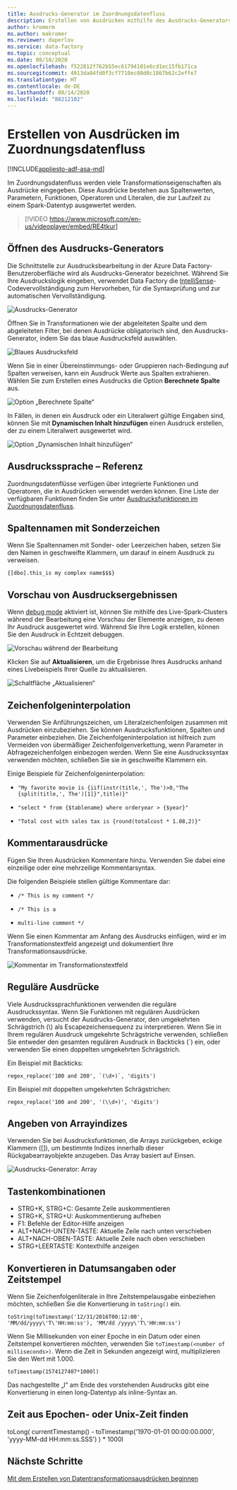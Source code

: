 ```yaml
---
title: Ausdrucks-Generator im Zuordnungsdatenfluss
description: Erstellen von Ausdrücken mithilfe des Ausdrucks-Generators in Zuordnungsdatenflüssen in Azure Data Factory
author: kromerm
ms.author: makromer
ms.reviewer: daperlov
ms.service: data-factory
ms.topic: conceptual
ms.date: 08/10/2020
ms.openlocfilehash: f522812f762b55ec61794101e6cd1ec15fb171ca
ms.sourcegitcommit: 4913da04fd0f3cf7710ec08d0c1867b62c2effe7
ms.translationtype: HT
ms.contentlocale: de-DE
ms.lasthandoff: 08/14/2020
ms.locfileid: "88212102"
---
```

# <a name="build-expressions-in-mapping-data-flow"></a>Erstellen von Ausdrücken im Zuordnungsdatenfluss

[!INCLUDE[appliesto-adf-asa-md](includes/appliesto-adf-asa-md.md)]

Im Zuordnungsdatenfluss werden viele Transformationseigenschaften als Ausdrücke eingegeben. Diese Ausdrücke bestehen aus Spaltenwerten, Parametern, Funktionen, Operatoren und Literalen, die zur Laufzeit zu einem Spark-Datentyp ausgewertet werden.

> [!VIDEO https://www.microsoft.com/en-us/videoplayer/embed/RE4tkur]

## <a name="open-expression-builder"></a>Öffnen des Ausdrucks-Generators

Die Schnittstelle zur Ausdrucksbearbeitung in der Azure Data Factory-Benutzeroberfläche wird als Ausdrucks-Generator bezeichnet. Während Sie Ihre Ausdruckslogik eingeben, verwendet Data Factory die [IntelliSense](https://docs.microsoft.com/visualstudio/ide/using-intellisense?view=vs-2019)-Codevervollständigung zum Hervorheben, für die Syntaxprüfung und zur automatischen Vervollständigung.

![Ausdrucks-Generator](media/data-flow/xpb1.png "Ausdrucks-Generator")

Öffnen Sie in Transformationen wie der abgeleiteten Spalte und dem abgeleiteten Filter, bei denen Ausdrücke obligatorisch sind, den Ausdrucks-Generator, indem Sie das blaue Ausdrucksfeld auswählen.

![Blaues Ausdrucksfeld](media/data-flow/expressionbox.png "Ausdrucks-Generator")

Wenn Sie in einer Übereinstimmungs- oder Gruppieren nach-Bedingung auf Spalten verweisen, kann ein Ausdruck Werte aus Spalten extrahieren. Wählen Sie zum Erstellen eines Ausdrucks die Option **Berechnete Spalte** aus.

![Option „Berechnete Spalte“](media/data-flow/computedcolumn.png "Ausdrucks-Generator")

In Fällen, in denen ein Ausdruck oder ein Literalwert gültige Eingaben sind, können Sie mit **Dynamischen Inhalt hinzufügen** einen Ausdruck erstellen, der zu einem Literalwert ausgewertet wird.

![Option „Dynamischen Inhalt hinzufügen“](media/data-flow/add-dynamic-content.png "Ausdrucks-Generator")

## <a name="expression-language-reference"></a>Ausdruckssprache – Referenz

Zuordnungsdatenflüsse verfügen über integrierte Funktionen und Operatoren, die in Ausdrücken verwendet werden können. Eine Liste der verfügbaren Funktionen finden Sie unter [Ausdrucksfunktionen im Zuordnungsdatenfluss](data-flow-expression-functions.md).

## <a name="column-names-with-special-characters"></a>Spaltennamen mit Sonderzeichen

Wenn Sie Spaltennamen mit Sonder- oder Leerzeichen haben, setzen Sie den Namen in geschweifte Klammern, um darauf in einem Ausdruck zu verweisen.

```{[dbo].this_is my complex name$$$}```

## <a name="preview-expression-results"></a>Vorschau von Ausdrucksergebnissen

Wenn [debug mode](concepts-data-flow-debug-mode.md) aktiviert ist, können Sie mithilfe des Live-Spark-Clusters während der Bearbeitung eine Vorschau der Elemente anzeigen, zu denen Ihr Ausdruck ausgewertet wird. Während Sie Ihre Logik erstellen, können Sie den Ausdruck in Echtzeit debuggen. 

![Vorschau während der Bearbeitung](media/data-flow/exp4b.png "Ausdrucksdatenvorschau")

Klicken Sie auf **Aktualisieren**, um die Ergebnisse Ihres Ausdrucks anhand eines Livebeispiels Ihrer Quelle zu aktualisieren.

![Schaltfläche „Aktualisieren“](media/data-flow/exp5.png "Ausdrucksdatenvorschau")

## <a name="string-interpolation"></a>Zeichenfolgeninterpolation

Verwenden Sie Anführungszeichen, um Literalzeichenfolgen zusammen mit Ausdrücken einzubeziehen. Sie können Ausdrucksfunktionen, Spalten und Parameter einbeziehen. Die Zeichenfolgeninterpolation ist hilfreich zum Vermeiden von übermäßiger Zeichenfolgenverkettung, wenn Parameter in Abfragezeichenfolgen einbezogen werden. Wenn Sie eine Ausdruckssyntax verwenden möchten, schließen Sie sie in geschweifte Klammern ein.

Einige Beispiele für Zeichenfolgeninterpolation:

* ```"My favorite movie is {iif(instr(title,', The')>0,"The {split(title,', The')[1]}",title)}"```

* ```"select * from {$tablename} where orderyear > {$year}"```

* ```"Total cost with sales tax is {round(totalcost * 1.08,2)}"```

## <a name="comment-expressions"></a>Kommentarausdrücke

Fügen Sie Ihren Ausdrücken Kommentare hinzu. Verwenden Sie dabei eine einzeilige oder eine mehrzeilige Kommentarsyntax.

Die folgenden Beispiele stellen gültige Kommentare dar:

* ```/* This is my comment */```

* ```/* This is a```
*   ```multi-line comment */```

Wenn Sie einen Kommentar am Anfang des Ausdrucks einfügen, wird er im Transformationstextfeld angezeigt und dokumentiert Ihre Transformationsausdrücke.

![Kommentar im Transformationstextfeld](media/data-flow/comments2.png "Kommentare")

## <a name="regular-expressions"></a>Reguläre Ausdrücke

Viele Ausdruckssprachfunktionen verwenden die reguläre Ausdruckssyntax. Wenn Sie Funktionen mit regulären Ausdrücken verwenden, versucht der Ausdrucks-Generator, den umgekehrten Schrägstrich (\\) als Escapezeichensequenz zu interpretieren. Wenn Sie in Ihrem regulären Ausdruck umgekehrte Schrägstriche verwenden, schließen Sie entweder den gesamten regulären Ausdruck in Backticks (\`) ein, oder verwenden Sie einen doppelten umgekehrten Schrägstrich.

Ein Beispiel mit Backticks:

```
regex_replace('100 and 200', `(\d+)`, 'digits')
```

Ein Beispiel mit doppelten umgekehrten Schrägstrichen:

```
regex_replace('100 and 200', '(\\d+)', 'digits')
```

## <a name="address-array-indexes"></a>Angeben von Arrayindizes

Verwenden Sie bei Ausdrucksfunktionen, die Arrays zurückgeben, eckige Klammern ([]), um bestimmte Indizes innerhalb dieser Rückgabearrayobjekte anzugeben. Das Array basiert auf Einsen.

![Ausdrucks-Generator: Array](media/data-flow/expb2.png "Ausdrucksdatenvorschau")

## <a name="keyboard-shortcuts"></a>Tastenkombinationen

* STRG+K, STRG+C: Gesamte Zeile auskommentieren
* STRG+K, STRG+U: Auskommentierung aufheben
* F1: Befehle der Editor-Hilfe anzeigen
* ALT+NACH-UNTEN-TASTE: Aktuelle Zeile nach unten verschieben
* ALT+NACH-OBEN-TASTE: Aktuelle Zeile nach oben verschieben
* STRG+LEERTASTE: Kontexthilfe anzeigen

## <a name="convert-to-dates-or-timestamps"></a>Konvertieren in Datumsangaben oder Zeitstempel

Wenn Sie Zeichenfolgenliterale in Ihre Zeitstempelausgabe einbeziehen möchten, schließen Sie die Konvertierung in ```toString()``` ein.

```toString(toTimestamp('12/31/2016T00:12:00', 'MM/dd/yyyy\'T\'HH:mm:ss'), 'MM/dd /yyyy\'T\'HH:mm:ss')```

Wenn Sie Millisekunden von einer Epoche in ein Datum oder einen Zeitstempel konvertieren möchten, verwenden Sie `toTimestamp(<number of milliseconds>)`. Wenn die Zeit in Sekunden angezeigt wird, multiplizieren Sie den Wert mit 1.000.

```toTimestamp(1574127407*1000l)```

Das nachgestellte „l“ am Ende des vorstehenden Ausdrucks gibt eine Konvertierung in einen long-Datentyp als inline-Syntax an.

## <a name="find-time-from-epoch-or-unix-time"></a>Zeit aus Epochen- oder Unix-Zeit finden

toLong( currentTimestamp() - toTimestamp('1970-01-01 00:00:00.000', 'yyyy-MM-dd HH:mm:ss.SSS') ) * 1000l

## <a name="next-steps"></a>Nächste Schritte

[Mit dem Erstellen von Datentransformationsausdrücken beginnen](data-flow-expression-functions.md)
